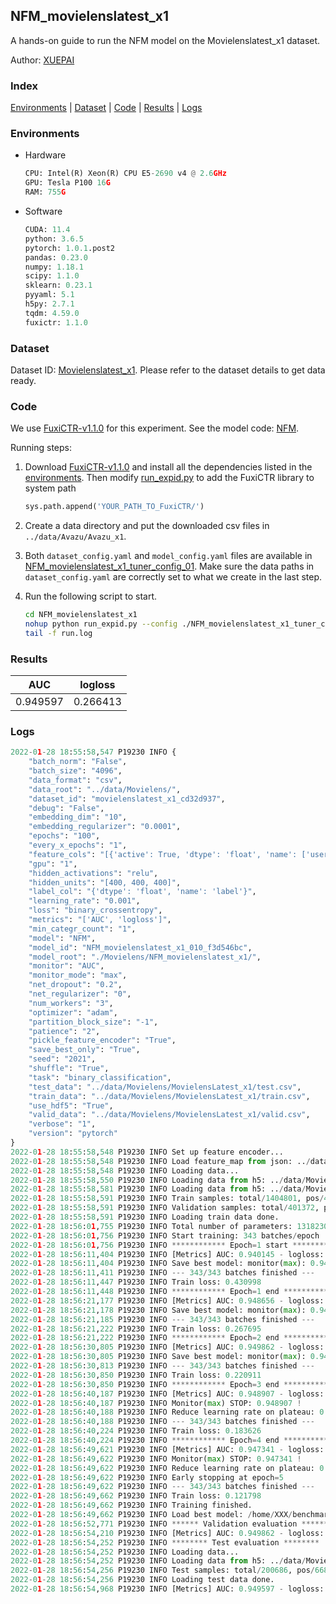 ## NFM_movielenslatest_x1

A hands-on guide to run the NFM model on the Movielenslatest_x1 dataset.

Author: [XUEPAI](https://github.com/xue-pai)

### Index
[Environments](#Environments) | [Dataset](#Dataset) | [Code](#Code) | [Results](#Results) | [Logs](#Logs)

### Environments
+ Hardware

  ```python
  CPU: Intel(R) Xeon(R) CPU E5-2690 v4 @ 2.6GHz
  GPU: Tesla P100 16G
  RAM: 755G

  ```

+ Software

  ```python
  CUDA: 11.4
  python: 3.6.5
  pytorch: 1.0.1.post2
  pandas: 0.23.0
  numpy: 1.18.1
  scipy: 1.1.0
  sklearn: 0.23.1
  pyyaml: 5.1
  h5py: 2.7.1
  tqdm: 4.59.0
  fuxictr: 1.1.0
  ```

### Dataset
Dataset ID: [Movielenslatest_x1](https://github.com/openbenchmark/BARS/blob/master/ctr_prediction/datasets/MovieLens/README.md#Movielenslatest_x1). Please refer to the dataset details to get data ready.

### Code

We use [FuxiCTR-v1.1.0](https://github.com/xue-pai/FuxiCTR/tree/v1.1.0) for this experiment. See the model code: [NFM](https://github.com/xue-pai/FuxiCTR/blob/v1.1.0/fuxictr/pytorch/models/NFM.py).

Running steps:

1. Download [FuxiCTR-v1.1.0](https://github.com/xue-pai/FuxiCTR/archive/refs/tags/v1.1.0.zip) and install all the dependencies listed in the [environments](#environments). Then modify [run_expid.py](./run_expid.py#L5) to add the FuxiCTR library to system path
    
    ```python
    sys.path.append('YOUR_PATH_TO_FuxiCTR/')
    ```

2. Create a data directory and put the downloaded csv files in `../data/Avazu/Avazu_x1`.

3. Both `dataset_config.yaml` and `model_config.yaml` files are available in [NFM_movielenslatest_x1_tuner_config_01](./NFM_movielenslatest_x1_tuner_config_01). Make sure the data paths in `dataset_config.yaml` are correctly set to what we create in the last step.

4. Run the following script to start.

    ```bash
    cd NFM_movielenslatest_x1
    nohup python run_expid.py --config ./NFM_movielenslatest_x1_tuner_config_01 --expid NFM_movielenslatest_x1_010_f3d546bc --gpu 0 > run.log &
    tail -f run.log
    ```

### Results

| AUC | logloss  |
|:--------------------:|:--------------------:|
| 0.949597 | 0.266413  |


### Logs
```python
2022-01-28 18:55:58,547 P19230 INFO {
    "batch_norm": "False",
    "batch_size": "4096",
    "data_format": "csv",
    "data_root": "../data/Movielens/",
    "dataset_id": "movielenslatest_x1_cd32d937",
    "debug": "False",
    "embedding_dim": "10",
    "embedding_regularizer": "0.0001",
    "epochs": "100",
    "every_x_epochs": "1",
    "feature_cols": "[{'active': True, 'dtype': 'float', 'name': ['user_id', 'item_id', 'tag_id'], 'type': 'categorical'}]",
    "gpu": "1",
    "hidden_activations": "relu",
    "hidden_units": "[400, 400, 400]",
    "label_col": "{'dtype': 'float', 'name': 'label'}",
    "learning_rate": "0.001",
    "loss": "binary_crossentropy",
    "metrics": "['AUC', 'logloss']",
    "min_categr_count": "1",
    "model": "NFM",
    "model_id": "NFM_movielenslatest_x1_010_f3d546bc",
    "model_root": "./Movielens/NFM_movielenslatest_x1/",
    "monitor": "AUC",
    "monitor_mode": "max",
    "net_dropout": "0.2",
    "net_regularizer": "0",
    "num_workers": "3",
    "optimizer": "adam",
    "partition_block_size": "-1",
    "patience": "2",
    "pickle_feature_encoder": "True",
    "save_best_only": "True",
    "seed": "2021",
    "shuffle": "True",
    "task": "binary_classification",
    "test_data": "../data/Movielens/MovielensLatest_x1/test.csv",
    "train_data": "../data/Movielens/MovielensLatest_x1/train.csv",
    "use_hdf5": "True",
    "valid_data": "../data/Movielens/MovielensLatest_x1/valid.csv",
    "verbose": "1",
    "version": "pytorch"
}
2022-01-28 18:55:58,548 P19230 INFO Set up feature encoder...
2022-01-28 18:55:58,548 P19230 INFO Load feature_map from json: ../data/Movielens/movielenslatest_x1_cd32d937/feature_map.json
2022-01-28 18:55:58,548 P19230 INFO Loading data...
2022-01-28 18:55:58,550 P19230 INFO Loading data from h5: ../data/Movielens/movielenslatest_x1_cd32d937/train.h5
2022-01-28 18:55:58,581 P19230 INFO Loading data from h5: ../data/Movielens/movielenslatest_x1_cd32d937/valid.h5
2022-01-28 18:55:58,591 P19230 INFO Train samples: total/1404801, pos/467878, neg/936923, ratio/33.31%, blocks/1
2022-01-28 18:55:58,591 P19230 INFO Validation samples: total/401372, pos/134225, neg/267147, ratio/33.44%, blocks/1
2022-01-28 18:55:58,591 P19230 INFO Loading train data done.
2022-01-28 18:56:01,755 P19230 INFO Total number of parameters: 1318230.
2022-01-28 18:56:01,756 P19230 INFO Start training: 343 batches/epoch
2022-01-28 18:56:01,756 P19230 INFO ************ Epoch=1 start ************
2022-01-28 18:56:11,404 P19230 INFO [Metrics] AUC: 0.940145 - logloss: 0.279049
2022-01-28 18:56:11,404 P19230 INFO Save best model: monitor(max): 0.940145
2022-01-28 18:56:11,411 P19230 INFO --- 343/343 batches finished ---
2022-01-28 18:56:11,447 P19230 INFO Train loss: 0.430998
2022-01-28 18:56:11,448 P19230 INFO ************ Epoch=1 end ************
2022-01-28 18:56:21,177 P19230 INFO [Metrics] AUC: 0.948656 - logloss: 0.259961
2022-01-28 18:56:21,178 P19230 INFO Save best model: monitor(max): 0.948656
2022-01-28 18:56:21,185 P19230 INFO --- 343/343 batches finished ---
2022-01-28 18:56:21,222 P19230 INFO Train loss: 0.267695
2022-01-28 18:56:21,222 P19230 INFO ************ Epoch=2 end ************
2022-01-28 18:56:30,805 P19230 INFO [Metrics] AUC: 0.949862 - logloss: 0.265737
2022-01-28 18:56:30,805 P19230 INFO Save best model: monitor(max): 0.949862
2022-01-28 18:56:30,813 P19230 INFO --- 343/343 batches finished ---
2022-01-28 18:56:30,850 P19230 INFO Train loss: 0.220911
2022-01-28 18:56:30,850 P19230 INFO ************ Epoch=3 end ************
2022-01-28 18:56:40,187 P19230 INFO [Metrics] AUC: 0.948907 - logloss: 0.290494
2022-01-28 18:56:40,187 P19230 INFO Monitor(max) STOP: 0.948907 !
2022-01-28 18:56:40,188 P19230 INFO Reduce learning rate on plateau: 0.000100
2022-01-28 18:56:40,188 P19230 INFO --- 343/343 batches finished ---
2022-01-28 18:56:40,224 P19230 INFO Train loss: 0.183626
2022-01-28 18:56:40,224 P19230 INFO ************ Epoch=4 end ************
2022-01-28 18:56:49,621 P19230 INFO [Metrics] AUC: 0.947341 - logloss: 0.361041
2022-01-28 18:56:49,622 P19230 INFO Monitor(max) STOP: 0.947341 !
2022-01-28 18:56:49,622 P19230 INFO Reduce learning rate on plateau: 0.000010
2022-01-28 18:56:49,622 P19230 INFO Early stopping at epoch=5
2022-01-28 18:56:49,622 P19230 INFO --- 343/343 batches finished ---
2022-01-28 18:56:49,662 P19230 INFO Train loss: 0.121798
2022-01-28 18:56:49,662 P19230 INFO Training finished.
2022-01-28 18:56:49,662 P19230 INFO Load best model: /home/XXX/benchmarks/Movielens/NFM_movielenslatest_x1/movielenslatest_x1_cd32d937/NFM_movielenslatest_x1_010_f3d546bc.model
2022-01-28 18:56:52,771 P19230 INFO ****** Validation evaluation ******
2022-01-28 18:56:54,210 P19230 INFO [Metrics] AUC: 0.949862 - logloss: 0.265737
2022-01-28 18:56:54,252 P19230 INFO ******** Test evaluation ********
2022-01-28 18:56:54,252 P19230 INFO Loading data...
2022-01-28 18:56:54,252 P19230 INFO Loading data from h5: ../data/Movielens/movielenslatest_x1_cd32d937/test.h5
2022-01-28 18:56:54,256 P19230 INFO Test samples: total/200686, pos/66850, neg/133836, ratio/33.31%, blocks/1
2022-01-28 18:56:54,256 P19230 INFO Loading test data done.
2022-01-28 18:56:54,968 P19230 INFO [Metrics] AUC: 0.949597 - logloss: 0.266413

```
